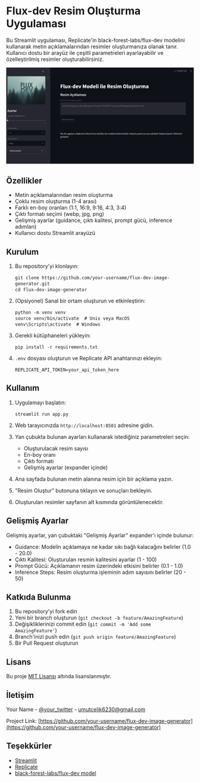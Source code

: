 # Flux-dev Resim Oluşturma Uygulaması

Bu Streamlit uygulaması, Replicate'in black-forest-labs/flux-dev modelini kullanarak metin açıklamalarından resimler oluşturmanıza olanak tanır. Kullanıcı dostu bir arayüz ile çeşitli parametreleri ayarlayabilir ve özelleştirilmiş resimler oluşturabilirsiniz.

![Uygulama Ekran Görüntüsü](fluxdev.png)

## Özellikler

- Metin açıklamalarından resim oluşturma
- Çoklu resim oluşturma (1-4 arası)
- Farklı en-boy oranları (1:1, 16:9, 9:16, 4:3, 3:4)
- Çıktı formatı seçimi (webp, jpg, png)
- Gelişmiş ayarlar (guidance, çıktı kalitesi, prompt gücü, inference adımları)
- Kullanıcı dostu Streamlit arayüzü

## Kurulum

1. Bu repository'yi klonlayın:
   ```
   git clone https://github.com/your-username/flux-dev-image-generator.git
   cd flux-dev-image-generator
   ```

2. (Opsiyonel) Sanal bir ortam oluşturun ve etkinleştirin:
   ```
   python -m venv venv
   source venv/bin/activate  # Unix veya MacOS
   venv\Scripts\activate  # Windows
   ```

3. Gerekli kütüphaneleri yükleyin:
   ```
   pip install -r requirements.txt
   ```

4. `.env` dosyası oluşturun ve Replicate API anahtarınızı ekleyin:
   ```
   REPLICATE_API_TOKEN=your_api_token_here
   ```

## Kullanım

1. Uygulamayı başlatın:
   ```
   streamlit run app.py
   ```

2. Web tarayıcınızda `http://localhost:8501` adresine gidin.

3. Yan çubukta bulunan ayarları kullanarak istediğiniz parametreleri seçin:
   - Oluşturulacak resim sayısı
   - En-boy oranı
   - Çıktı formatı
   - Gelişmiş ayarlar (expander içinde)

4. Ana sayfada bulunan metin alanına resim için bir açıklama yazın.

5. "Resim Oluştur" butonuna tıklayın ve sonuçları bekleyin.

6. Oluşturulan resimler sayfanın alt kısmında görüntülenecektir.

## Gelişmiş Ayarlar

Gelişmiş ayarlar, yan çubuktaki "Gelişmiş Ayarlar" expander'ı içinde bulunur:

- Guidance: Modelin açıklamaya ne kadar sıkı bağlı kalacağını belirler (1.0 - 20.0)
- Çıktı Kalitesi: Oluşturulan resmin kalitesini ayarlar (1 - 100)
- Prompt Gücü: Açıklamanın resim üzerindeki etkisini belirler (0.1 - 1.0)
- Inference Steps: Resim oluşturma işleminin adım sayısını belirler (20 - 50)

## Katkıda Bulunma

1. Bu repository'yi fork edin
2. Yeni bir branch oluşturun (`git checkout -b feature/AmazingFeature`)
3. Değişikliklerinizi commit edin (`git commit -m 'Add some AmazingFeature'`)
4. Branch'inizi push edin (`git push origin feature/AmazingFeature`)
5. Bir Pull Request oluşturun

## Lisans

Bu proje [MIT Lisansı](LICENSE) altında lisanslanmıştır.

## İletişim

Your Name - [@your_twitter](https://x.com/palamut62) - umutcelik6230@gmail.com

Project Link: [https://github.com/your-username/flux-dev-image-generator](https://github.com/your-username/flux-dev-image-generator)

## Teşekkürler

- [Streamlit](https://streamlit.io/)
- [Replicate](https://replicate.com/)
- [black-forest-labs/flux-dev model](https://replicate.com/black-forest-labs/flux-dev)

